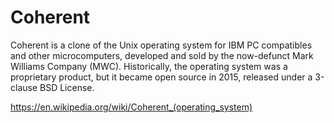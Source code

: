# Coherent
Coherent is a clone of the Unix operating system for IBM PC compatibles and other microcomputers, developed and sold by the now-defunct Mark Williams Company (MWC). Historically, the operating system was a proprietary product, but it became open source in 2015, released under a 3-clause BSD License. 

https://en.wikipedia.org/wiki/Coherent_(operating_system)
